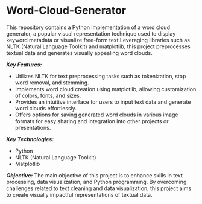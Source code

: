 # Word-Cloud-Generator
This repository contains a Python implementation of a word cloud generator, a popular visual representation technique used to display keyword metadata or visualize free-form text.Leveraging libraries such as NLTK (Natural Language Toolkit) and matplotlib, this project preprocesses textual data and generates visually appealing word clouds.

**_Key Features:_**

- Utilizes NLTK for text preprocessing tasks such as tokenization, stop word removal, and stemming.
- Implements word cloud creation using matplotlib, allowing customization of colors, fonts, and sizes.
- Provides an intuitive interface for users to input text data and generate word clouds effortlessly.
- Offers options for saving generated word clouds in various image formats for easy sharing and integration into other projects or presentations.

**_Key Technologies:_**

- Python
- NLTK (Natural Language Toolkit)
- Matplotlib

**_Objective:_**
The main objective of this project is to enhance skills in text processing, data visualization, and Python programming. By overcoming challenges related to text cleaning and data visualization, this project aims to create visually impactful representations of textual data.
